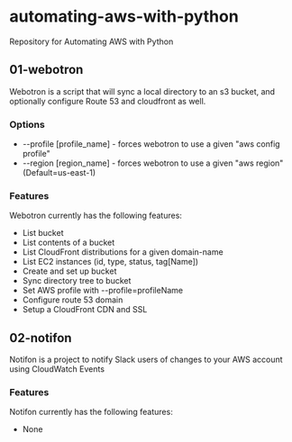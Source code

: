 # automating-aws-with-python
Repository for Automating AWS with Python

## 01-webotron

Webotron is a script that will sync a local directory to an s3 bucket, and optionally configure Route 53 and cloudfront as well.

### Options

- --profile [profile_name]    - forces webotron to use a given "aws config profile"
- --region  [region_name]     - forces webotron to use a given "aws region" (Default=us-east-1)


### Features

Webotron currently has the following features:

- List bucket
- List contents of a bucket
- List CloudFront distributions for a given domain-name
- List EC2 instances (id, type, status, tag[Name])
- Create and set up bucket
- Sync directory tree to bucket
- Set AWS profile with --profile=profileName
- Configure route 53 domain
- Setup a CloudFront CDN and SSL


## 02-notifon

Notifon is a project to notify Slack users of changes to your AWS account using CloudWatch Events

### Features

Notifon currently has the following features:

- None
